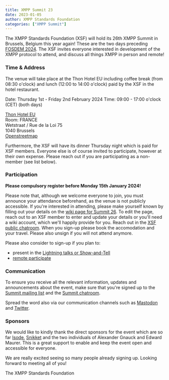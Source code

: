 ```yaml
---
title: XMPP Summit 23
date: 2023-01-05
author: XMPP Standards Foundation
categories: ["XMPP Summit"]
---
```


The XMPP Standards Foundation (XSF) will hold its 26th XMPP Summit in Brussels, Belgium this year again! These are the two days preceding [FOSDEM 2024](https://xmpp.org/2024/01/xmpp-at-fosdem-2024/).
The XSF invites everyone interested in development of the XMPP protocol to attend, and discuss all things XMPP in person and remote!

### Time & Address

The venue will take place at the Thon Hotel EU including coffee break (from 08:30 o'clock) and lunch (12:00 to 14:00 o'clock) paid by the XSF in the hotel restaurant. 

Date: Thursday 1st - Friday 2nd February 2024
Time: 09:00 - 17:00 o'clock (CET) (both days)

[Thon Hotel EU](https://www.thonhotels.com/de/hotels/belgien/brussel/thon-hotel-eu/)  
Room: FRANCE  
Wetstraat / Rue de la Loi 75  
1040 Brussels  
[Openstreetmap](https://osm.org/go/0EoS9cWe0?layers=N&m=)

Furthermore, the XSF will have its dinner Thursday night which is paid for XSF members. Everyone else is of course invited to participate, however at their own expense. Please reach out if you are participating as a non-member (see list below).

### Participation

**Please compulsory register before Monday 15th January 2024!**

Please note that, although we welcome everyone to join, you must announce your attendance beforehand, as the venue is not publicly accessible. If you're interested in attending, 
please make yourself known by filling out your details on the [wiki page for Summit 26](https://wiki.xmpp.org/web/Conferences/Summit_26). To edit the page, reach out to an XSF member 
to enter and update your details or you'll need a wiki account, which we'll happily provide for you. Reach out in the [XSF public chatroom](https://xmpp.org/chat#converse/room?jid=xsf@muc.xmpp.org).
When you sign-up please book the accomodation and your travel. Please also unsign if you will not attend anymore.

Please also consider to sign-up if you plan to:
- present in the [Lightning talks or Show-and-Tell](https://wiki.xmpp.org/web/Conferences/Summit_26#Lightning_talks_&_Show-and-tell)
- [remote participate](https://wiki.xmpp.org/web/Conferences/Summit_26#Remote_Participation)

### Communication

To ensure you receive all the relevant information, updates and announcements about the event, make sure that you're signed up to the [Summit mailing list](https://mail.jabber.org/mailman/listinfo/summit) and the [Summit chatroom](xmpp:summit@muc.xmpp.org?join).

Spread the word also via our communication channels such as [Mastodon](https://fosstodon.org/@xmpp) and [Twitter](https://twitter.com/xmpp).

### Sponsors

We would like to kindly thank the direct sponsors for the event which are so far [Isode](https://www.isode.com/), [Snikket](https://snikket.org/) and the two individuals of Alexander Gnauck and Edward Maurer. This is a great support to enable and keep the event open and accessible for everyone.
  
  
We are really excited seeing so many people already signing up. Looking forward to meeting all of you!  
  
The XMPP Standards Foundation
